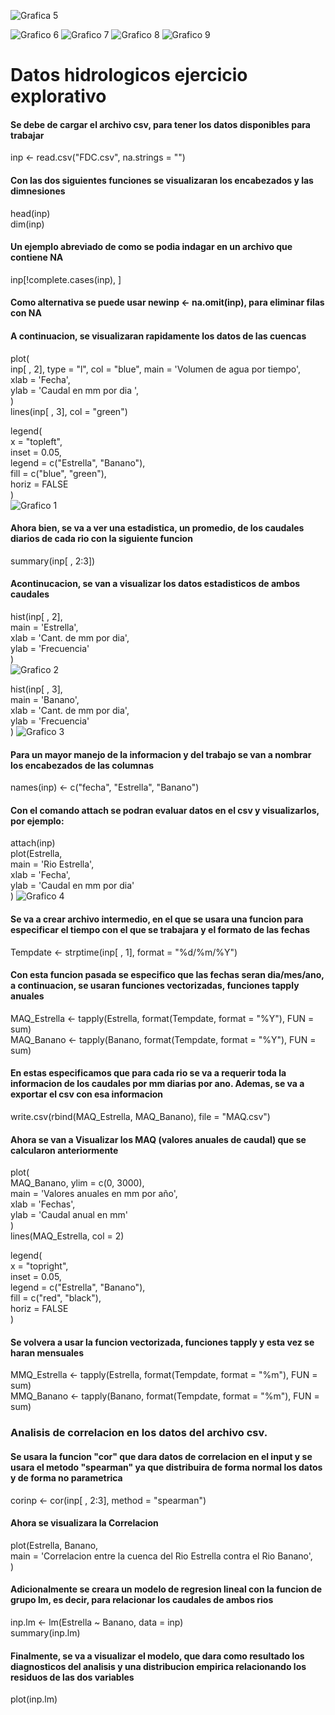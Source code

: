 ![Grafica 5](https://user-images.githubusercontent.com/82826848/119301560-ea8c3f80-bc1f-11eb-8333-649d089b8157.png)



![Grafico 6](https://user-images.githubusercontent.com/82826848/119301568-ebbd6c80-bc1f-11eb-9847-d26d80dc1403.png)
![Grafico 7](https://user-images.githubusercontent.com/82826848/119301569-ebbd6c80-bc1f-11eb-8638-6495094720ba.png)
![Grafico 8](https://user-images.githubusercontent.com/82826848/119301571-ebbd6c80-bc1f-11eb-9dd8-a907087a38d9.png)
![Grafico 9](https://user-images.githubusercontent.com/82826848/119301572-ec560300-bc1f-11eb-9ba7-a088ff83a602.png)
# Datos hidrologicos ejercicio explorativo
#### Se debe de cargar el archivo csv, para tener los datos disponibles para trabajar

inp <- read.csv("FDC.csv", na.strings = "")

#### Con las dos siguientes funciones se visualizaran los encabezados y las dimnesiones
head(inp)  
dim(inp)

#### Un ejemplo abreviado de como se podia indagar en un archivo que contiene NA
inp[!complete.cases(inp), ]

#### Como alternativa se puede usar newinp <- na.omit(inp), para eliminar filas con NA

#### A continuacion, se visualizaran rapidamente los datos de las cuencas
plot(  
  inp[ , 2], type = "l", col = "blue", main = 'Volumen de agua por tiempo',  
  xlab = 'Fecha',  
  ylab = 'Caudal en mm por dia ',  
      )  
lines(inp[ , 3], col = "green")

legend(  
  x = "topleft",  
  inset = 0.05,  
  legend = c("Estrella", "Banano"),  
  fill = c("blue", "green"),  
  horiz = FALSE  
)  
![Grafico 1](https://user-images.githubusercontent.com/82826848/119301561-ea8c3f80-bc1f-11eb-9d18-ae17670132d1.png)

#### Ahora bien, se va a ver una estadistica, un promedio, de los caudales diarios de cada rio con la siguiente funcion
summary(inp[ , 2:3])

#### Acontinucacion, se van a visualizar los datos estadisticos de ambos caudales
hist(inp[ , 2],  
     main = 'Estrella',  
     xlab = 'Cant. de mm por dia',  
     ylab = 'Frecuencia'  
     )  
![Grafico 2](https://user-images.githubusercontent.com/82826848/119301564-eb24d600-bc1f-11eb-9ddf-03d1e195f5ad.png)     
  
hist(inp[ , 3],  
     main = 'Banano',  
     xlab = 'Cant. de mm por dia',  
     ylab = 'Frecuencia'  
     )
![Grafico 3](https://user-images.githubusercontent.com/82826848/119301565-eb24d600-bc1f-11eb-9d98-e075887277ff.png)


#### Para un mayor manejo de la informacion y del trabajo se van a nombrar los encabezados de las columnas
names(inp) <- c("fecha", "Estrella", "Banano")

#### Con el comando attach se podran evaluar datos en el csv y visualizarlos, por ejemplo:
attach(inp)   
plot(Estrella,  
     main = 'Rio Estrella',  
     xlab = 'Fecha',  
     ylab = 'Caudal en mm por dia'  
     )
![Grafico 4](https://user-images.githubusercontent.com/82826848/119301566-eb24d600-bc1f-11eb-825f-1a515d520ea8.png)


#### Se va a crear archivo intermedio, en el que se usara una funcion para especificar el tiempo con el que se trabajara y el formato de las fechas
Tempdate <- strptime(inp[ , 1], format = "%d/%m/%Y")

#### Con esta funcion pasada se especifico que las fechas seran dia/mes/ano, a continuacion, se usaran funciones vectorizadas, funciones tapply anuales
MAQ_Estrella <- tapply(Estrella, format(Tempdate, format = "%Y"), FUN = sum)  
MAQ_Banano <- tapply(Banano, format(Tempdate, format = "%Y"), FUN = sum)

#### En estas especificamos que para cada rio se va a requerir toda la informacion de los caudales por mm diarias por ano. Ademas, se va a exportar el csv con esa informacion
write.csv(rbind(MAQ_Estrella, MAQ_Banano), file = "MAQ.csv")

#### Ahora se van a Visualizar los MAQ (valores anuales de caudal) que se calcularon anteriormente
plot(  
  MAQ_Banano, ylim = c(0, 3000),  
  main = 'Valores anuales en mm por año',  
  xlab = 'Fechas',  
  ylab = 'Caudal anual en mm'  
  )  
lines(MAQ_Estrella, col = 2)

legend(  
  x = "topright",  
  inset = 0.05,  
  legend = c("Estrella", "Banano"),  
  fill = c("red", "black"),  
  horiz = FALSE  
)

#### Se volvera a usar la funcion vectorizada, funciones tapply y esta vez se haran mensuales
MMQ_Estrella <- tapply(Estrella, format(Tempdate, format = "%m"), FUN = sum)    
MMQ_Banano <- tapply(Banano, format(Tempdate, format = "%m"), FUN = sum)



### Analisis de correlacion en los datos del archivo csv.
#### Se usara la funcion "cor" que dara datos de correlacion en el input y se usara el metodo "spearman" ya que distribuira de forma normal los datos y de forma no parametrica
corinp <- cor(inp[ , 2:3], method = "spearman")

#### Ahora se visualizara la Correlacion
plot(Estrella, Banano,  
     main = 'Correlacion entre la cuenca del Rio Estrella contra el Rio Banano',  
     )

#### Adicionalmente se creara un modelo de regresion lineal con la funcion de grupo lm, es decir, para relacionar los caudales de ambos rios
inp.lm <- lm(Estrella ~ Banano, data = inp)  
summary(inp.lm)

#### Finalmente, se va a visualizar el modelo, que dara como resultado los diagnosticos del analisis y una distribucion empirica relacionando los residuos de las dos variables
plot(inp.lm)


